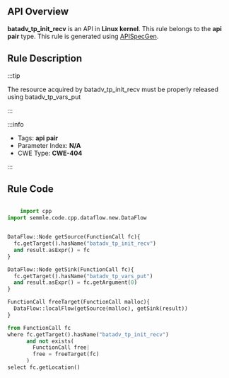 ---
---


## API Overview
**batadv_tp_init_recv** is an API in **Linux kernel**. This rule belongs to the **api pair** type. This rule is generated using [APISpecGen](../../tools/APISpecGen).
## Rule Description

:::tip

The resource acquired by batadv_tp_init_recv must be properly released using batadv_tp_vars_put

:::

:::info

- Tags: **api pair**
- Parameter Index: **N/A**
- CWE Type: **CWE-404**

:::

## Rule Code
```python

    import cpp
import semmle.code.cpp.dataflow.new.DataFlow


DataFlow::Node getSource(FunctionCall fc){
  fc.getTarget().hasName("batadv_tp_init_recv")
  and result.asExpr() = fc
}

DataFlow::Node getSink(FunctionCall fc){
  fc.getTarget().hasName("batadv_tp_vars_put")
  and result.asExpr() = fc.getArgument(0)
}

FunctionCall freeTarget(FunctionCall malloc){
  DataFlow::localFlow(getSource(malloc), getSink(result))
}

from FunctionCall fc
where fc.getTarget().hasName("batadv_tp_init_recv")
      and not exists(
        FunctionCall free| 
        free = freeTarget(fc)
      )
select fc.getLocation()

    
```